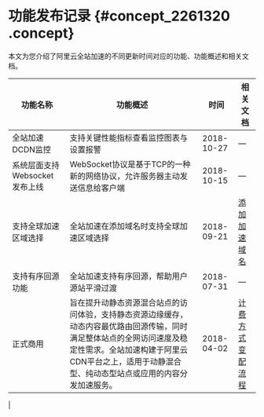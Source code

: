 # 功能发布记录 {#concept_2261320 .concept}

本文为您介绍了阿里云全站加速的不同更新时间对应的功能、功能概述和相关文档。

|功能名称|功能概述|时间|相关文档|
|----|----|--|----|
|全站加速DCDN监控|支持关键性能指标查看监控图表与设置报警|2018-10-27|—|
|系统层面支持 Websocket 发布上线|WebSocket协议是基于TCP的一种新的网络协议，允许服务器主动发送信息给客户端|2018-10-15|—|
|支持全球加速区域选择|全站加速在添加域名时支持全球加速区域选择|2018-09-21|[添加加速域名](../../../../cn.zh-CN/快速入门/步骤二：添加加速域名.md#)|
|支持有序回源功能|全站加速支持有序回源，帮助用户源站平滑过渡|2018-07-31|—|
|正式商用|旨在提升动静态资源混合站点的访问体验，支持静态资源边缘缓存，动态内容最优路由回源传输，同时满足整体站点的全网访问速度及稳定性需求。全站加速构建于阿里云CDN平台之上，适用于动静混合型、纯动态型站点或应用的内容分发加速服务。|2018-04-02|[计费方式](../../../../cn.zh-CN/产品定价/计费方式.md#) [变配流程](../../../../cn.zh-CN/产品定价/变更计费类型.md#)

 |

